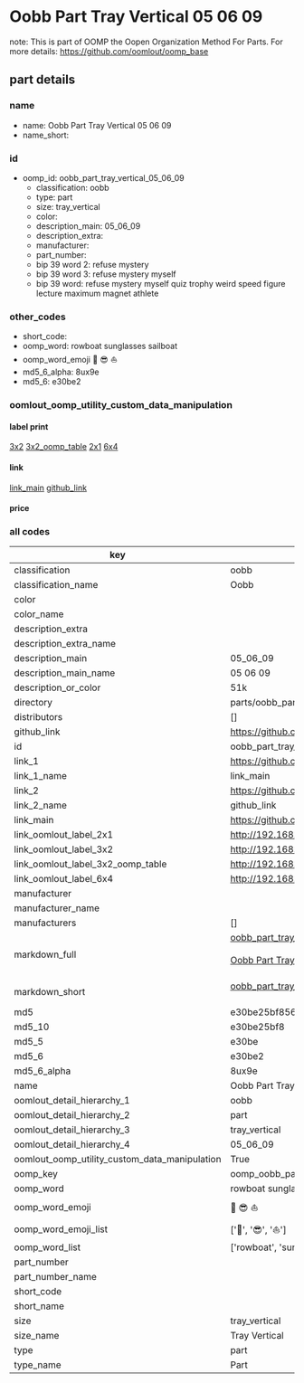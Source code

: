 # Oobb Part Tray Vertical 05 06 09  

note: This is part of OOMP the Oopen Organization Method For Parts. For more details: https://github.com/oomlout/oomp_base

##  part details





### name
* name: Oobb Part Tray Vertical 05 06 09
* name_short: 
### id
* oomp_id: oobb_part_tray_vertical_05_06_09
  * classification: oobb
  * type: part
  * size: tray_vertical
  * color: 
  * description_main: 05_06_09
  * description_extra: 
  * manufacturer: 
  * part_number: 
  * bip 39 word 2: refuse mystery
  * bip 39 word 3: refuse mystery myself
  * bip 39 word: refuse mystery myself quiz trophy weird speed figure lecture maximum magnet athlete

### other_codes
* short_code: 
* oomp_word: rowboat sunglasses sailboat
* oomp_word_emoji :rowboat: :sunglasses: :sailboat:
* md5_6_alpha: 8ux9e
* md5_6: e30be2






### oomlout_oomp_utility_custom_data_manipulation
#### label print
[3x2](http://192.168.1.245:1112/?label=oomp%208ux9e)
[3x2_oomp_table](http://192.168.1.107:1112/?label=oomp%208ux9e)
[2x1](http://192.168.1.242:1112/?label=oomp%208ux9e)
[6x4](http://192.168.1.55:1112/?label=oomp%208ux9e)    

#### link

[link_main](https://github.com/oomlout/oomlout_oomp_current_version_messy/tree/main/parts/oobb_part_tray_vertical_05_06_09) [github_link](https://github.com/oomlout/oomlout_oomp_part_src/tree/main/parts/oobb_part_tray_vertical_05_06_09)                             

#### price







### all codes 
| key | value |  
| --- | --- |  
| classification | oobb |  
| classification_name | Oobb |  
| color |  |  
| color_name |  |  
| description_extra |  |  
| description_extra_name |  |  
| description_main | 05_06_09 |  
| description_main_name | 05 06 09 |  
| description_or_color | 51k |  
| directory | parts/oobb_part_tray_vertical_05_06_09 |  
| distributors | [] |  
| github_link | https://github.com/oomlout/oomlout_oomp_part_src/tree/main/parts/oobb_part_tray_vertical_05_06_09 |  
| id | oobb_part_tray_vertical_05_06_09 |  
| link_1 | https://github.com/oomlout/oomlout_oomp_current_version_messy/tree/main/parts/oobb_part_tray_vertical_05_06_09 |  
| link_1_name | link_main |  
| link_2 | https://github.com/oomlout/oomlout_oomp_part_src/tree/main/parts/oobb_part_tray_vertical_05_06_09 |  
| link_2_name | github_link |  
| link_main | https://github.com/oomlout/oomlout_oomp_current_version_messy/tree/main/parts/oobb_part_tray_vertical_05_06_09 |  
| link_oomlout_label_2x1 | http://192.168.1.242:1112/?label=oomp%208ux9e |  
| link_oomlout_label_3x2 | http://192.168.1.245:1112/?label=oomp%208ux9e |  
| link_oomlout_label_3x2_oomp_table | http://192.168.1.107:1112/?label=oomp%208ux9e |  
| link_oomlout_label_6x4 | http://192.168.1.55:1112/?label=oomp%208ux9e |  
| manufacturer |  |  
| manufacturer_name |  |  
| manufacturers | [] |  
| markdown_full | [oobb_part_tray_vertical_05_06_09](https://github.com/oomlout/oomlout_oomp_current_version_messy/tree/main/parts/oobb_part_tray_vertical_05_06_09)<br>[](https://github.com/oomlout/oomlout_oomp_current_version_messy/tree/main/parts/oobb_part_tray_vertical_05_06_09)<br>[Oobb Part Tray Vertical 05 06 09](https://github.com/oomlout/oomlout_oomp_current_version_messy/tree/main/parts/oobb_part_tray_vertical_05_06_09)<br><br> |  
| markdown_short | [oobb_part_tray_vertical_05_06_09](https://github.com/oomlout/oomlout_oomp_current_version_messy/tree/main/parts/oobb_part_tray_vertical_05_06_09)<br><br> |  
| md5 | e30be25bf8561a23e4f47aff24a49da3 |  
| md5_10 | e30be25bf8 |  
| md5_5 | e30be |  
| md5_6 | e30be2 |  
| md5_6_alpha | 8ux9e |  
| name | Oobb Part Tray Vertical 05 06 09 |  
| oomlout_detail_hierarchy_1 | oobb |  
| oomlout_detail_hierarchy_2 | part |  
| oomlout_detail_hierarchy_3 | tray_vertical |  
| oomlout_detail_hierarchy_4 | 05_06_09 |  
| oomlout_oomp_utility_custom_data_manipulation | True |  
| oomp_key | oomp_oobb_part_tray_vertical_05_06_09 |  
| oomp_word | rowboat sunglasses sailboat |  
| oomp_word_emoji | :rowboat: :sunglasses: :sailboat: |  
| oomp_word_emoji_list | [':rowboat:', ':sunglasses:', ':sailboat:'] |  
| oomp_word_list | ['rowboat', 'sunglasses', 'sailboat'] |  
| part_number |  |  
| part_number_name |  |  
| short_code |  |  
| short_name |  |  
| size | tray_vertical |  
| size_name | Tray Vertical |  
| type | part |  
| type_name | Part |  
